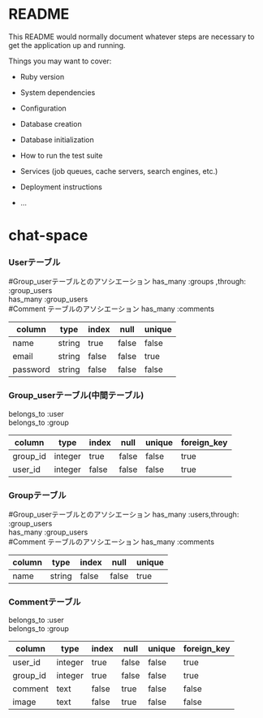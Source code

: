 # README

This README would normally document whatever steps are necessary to get the
application up and running.

Things you may want to cover:

* Ruby version

* System dependencies

* Configuration

* Database creation

* Database initialization

* How to run the test suite

* Services (job queues, cache servers, search engines, etc.)

* Deployment instructions

* ...
# chat-space

### Userテーブル
#Group_userテーブルとのアソシエーション
has_many :groups ,through: :group_users  
has_many :group_users  
#Comment テーブルのアソシエーション
has_many :comments

|column|type   |index|null  |unique|
|------|-------|-----|------|------|
|name  |string |true |false |false |
|email |string |false|false |true  |
|password  |string |false|false |false |

### Group_userテーブル(中間テーブル)
belongs_to :user  
belongs_to :group

|column     |type   |index|null  |unique|foreign_key|
|-----------|-------|-----|------|------|-----------|
|group_id   |integer|true |false |false |true       |
|user_id    |integer|false|false |false |true       |

### Groupテーブル
#Group_userテーブルとのアソシエーション
has_many :users,through: :group_users  
has_many :group_users  
#Comment テーブルのアソシエーション
has_many :comments

|column|type   |index|null  |unique|
|------|-------|-----|------|------|
|name  |string |false|false |true  |

### Commentテーブル
belongs_to :user  
belongs_to :group

|column     |type   |index|null  |unique|foreign_key|
|-----------|-------|-----|------|------|-----------|
|user_id    |integer|true |false |false |true       |
|group_id   |integer|true |false |false |true       |
|comment    |text   |false|true  |false |false      |
|image      |text   |false|true  |false |false      |
